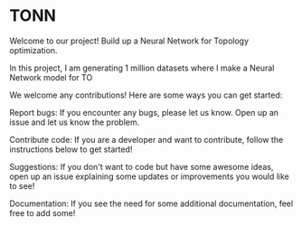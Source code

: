 # TONN
Welcome to our project! Build up a Neural Network for Topology optimization.

In this project, I am generating 1 million datasets where I make a Neural Network model for TO

We welcome any contributions! Here are some ways you can get started:

Report bugs: If you encounter any bugs, please let us know. Open up an issue and let us know the problem.

Contribute code: If you are a developer and want to contribute, follow the instructions below to get started!

Suggestions: If you don't want to code but have some awesome ideas, open up an issue explaining some updates or improvements you would like to see!

Documentation: If you see the need for some additional documentation, feel free to add some!
